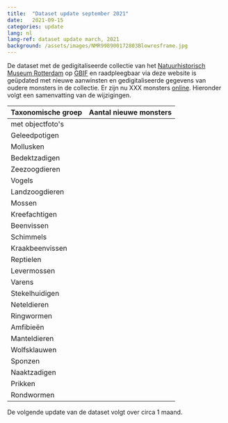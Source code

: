 ```yaml
---
title:  "Dataset update september 2021"
date:   2021-09-15
categories: update
lang: nl
lang-ref: dataset update march, 2021
background: /assets/images/NMR998900172803Blowresframe.jpg
---
```


De dataset met de gedigitaliseerde collectie van het [Natuurhistorisch Museum Rotterdam](https://www.hetnatuurhistorisch.nl/) op [GBIF](https://www.gbif.org/) en raadpleegbaar via deze website is geüpdated met nieuwe aanwinsten en gedigitaliseerde gegevens van oudere monsters in de collectie. Er zijn nu XXX monsters [online](https://hp-nhm-rotterdam.gbif-staging.org/nl/data.html). Hieronder volgt een samenvatting van de wijzigingen. 

Taxonomische groep | Aantal nieuwe monsters
---------- | ----------  
met objectfoto's | 
Geleedpotigen | 
Mollusken | 
Bedektzadigen | 
Zeezoogdieren | 
Vogels | 
Landzoogdieren | 
Mossen | 
Kreefachtigen | 
Beenvissen | 
Schimmels | 
Kraakbeenvissen | 
Reptielen | 
Levermossen | 
Varens | 
Stekelhuidigen | 
Neteldieren | 
Ringwormen | 
Amfibieën | 
Manteldieren | 
Wolfsklauwen | 
Sponzen | 
Naaktzadigen | 
Prikken | 
Rondwormen | 

De volgende update van de dataset volgt over circa 1 maand.
